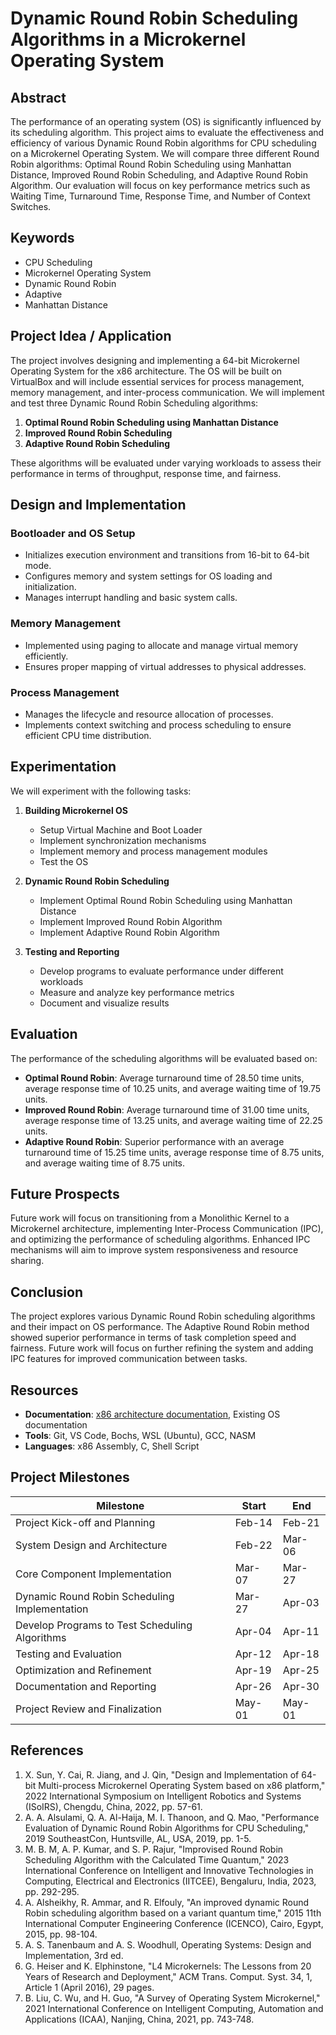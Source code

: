 # Dynamic Round Robin Scheduling Algorithms in a Microkernel Operating System

## Abstract

The performance of an operating system (OS) is significantly influenced by its scheduling algorithm. This project aims to evaluate the effectiveness and efficiency of various Dynamic Round Robin algorithms for CPU scheduling on a Microkernel Operating System. We will compare three different Round Robin algorithms: Optimal Round Robin Scheduling using Manhattan Distance, Improved Round Robin Scheduling, and Adaptive Round Robin Algorithm. Our evaluation will focus on key performance metrics such as Waiting Time, Turnaround Time, Response Time, and Number of Context Switches.

## Keywords

- CPU Scheduling
- Microkernel Operating System
- Dynamic Round Robin
- Adaptive
- Manhattan Distance

## Project Idea / Application

The project involves designing and implementing a 64-bit Microkernel Operating System for the x86 architecture. The OS will be built on VirtualBox and will include essential services for process management, memory management, and inter-process communication. We will implement and test three Dynamic Round Robin Scheduling algorithms:

1. **Optimal Round Robin Scheduling using Manhattan Distance**
2. **Improved Round Robin Scheduling**
3. **Adaptive Round Robin Scheduling**

These algorithms will be evaluated under varying workloads to assess their performance in terms of throughput, response time, and fairness.

## Design and Implementation

### Bootloader and OS Setup

- Initializes execution environment and transitions from 16-bit to 64-bit mode.
- Configures memory and system settings for OS loading and initialization.
- Manages interrupt handling and basic system calls.

### Memory Management

- Implemented using paging to allocate and manage virtual memory efficiently.
- Ensures proper mapping of virtual addresses to physical addresses.

### Process Management

- Manages the lifecycle and resource allocation of processes.
- Implements context switching and process scheduling to ensure efficient CPU time distribution.

## Experimentation

We will experiment with the following tasks:

1. **Building Microkernel OS**
   - Setup Virtual Machine and Boot Loader
   - Implement synchronization mechanisms
   - Implement memory and process management modules
   - Test the OS

2. **Dynamic Round Robin Scheduling**
   - Implement Optimal Round Robin Scheduling using Manhattan Distance
   - Implement Improved Round Robin Algorithm
   - Implement Adaptive Round Robin Algorithm

3. **Testing and Reporting**
   - Develop programs to evaluate performance under different workloads
   - Measure and analyze key performance metrics
   - Document and visualize results

## Evaluation

The performance of the scheduling algorithms will be evaluated based on:

- **Optimal Round Robin**: Average turnaround time of 28.50 time units, average response time of 10.25 units, and average waiting time of 19.75 units.
- **Improved Round Robin**: Average turnaround time of 31.00 time units, average response time of 13.25 units, and average waiting time of 22.25 units.
- **Adaptive Round Robin**: Superior performance with an average turnaround time of 15.25 time units, average response time of 8.75 units, and average waiting time of 8.75 units.

## Future Prospects

Future work will focus on transitioning from a Monolithic Kernel to a Microkernel architecture, implementing Inter-Process Communication (IPC), and optimizing the performance of scheduling algorithms. Enhanced IPC mechanisms will aim to improve system responsiveness and resource sharing.

## Conclusion

The project explores various Dynamic Round Robin scheduling algorithms and their impact on OS performance. The Adaptive Round Robin method showed superior performance in terms of task completion speed and fairness. Future work will focus on further refining the system and adding IPC features for improved communication between tasks.

## Resources

- **Documentation**: [x86 architecture documentation](https://example.com/x86-docs), Existing OS documentation
- **Tools**: Git, VS Code, Bochs, WSL (Ubuntu), GCC, NASM
- **Languages**: x86 Assembly, C, Shell Script

## Project Milestones

| Milestone                          | Start   | End     |
|------------------------------------|---------|---------|
| Project Kick-off and Planning      | Feb-14  | Feb-21  |
| System Design and Architecture     | Feb-22  | Mar-06  |
| Core Component Implementation       | Mar-07  | Mar-27  |
| Dynamic Round Robin Scheduling Implementation | Mar-27  | Apr-03  |
| Develop Programs to Test Scheduling Algorithms | Apr-04  | Apr-11  |
| Testing and Evaluation             | Apr-12  | Apr-18  |
| Optimization and Refinement         | Apr-19  | Apr-25  |
| Documentation and Reporting         | Apr-26  | Apr-30  |
| Project Review and Finalization     | May-01  | May-01  |

## References

1. X. Sun, Y. Cai, R. Jiang, and J. Qin, "Design and Implementation of 64-bit Multi-process Microkernel Operating System based on x86 platform," 2022 International Symposium on Intelligent Robotics and Systems (ISoIRS), Chengdu, China, 2022, pp. 57-61.
2. A. A. Alsulami, Q. A. Al-Haija, M. I. Thanoon, and Q. Mao, "Performance Evaluation of Dynamic Round Robin Algorithms for CPU Scheduling," 2019 SoutheastCon, Huntsville, AL, USA, 2019, pp. 1-5.
3. M. B. M, A. P. Kumar, and S. P. Rajur, "Improvised Round Robin Scheduling Algorithm with the Calculated Time Quantum," 2023 International Conference on Intelligent and Innovative Technologies in Computing, Electrical and Electronics (IITCEE), Bengaluru, India, 2023, pp. 292-295.
4. A. Alsheikhy, R. Ammar, and R. Elfouly, "An improved dynamic Round Robin scheduling algorithm based on a variant quantum time," 2015 11th International Computer Engineering Conference (ICENCO), Cairo, Egypt, 2015, pp. 98-104.
5. A. S. Tanenbaum and A. S. Woodhull, Operating Systems: Design and Implementation, 3rd ed.
6. G. Heiser and K. Elphinstone, "L4 Microkernels: The Lessons from 20 Years of Research and Deployment," ACM Trans. Comput. Syst. 34, 1, Article 1 (April 2016), 29 pages.
7. B. Liu, C. Wu, and H. Guo, "A Survey of Operating System Microkernel," 2021 International Conference on Intelligent Computing, Automation and Applications (ICAA), Nanjing, China, 2021, pp. 743-748.

